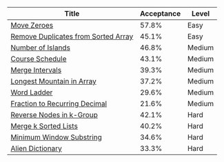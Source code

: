 | Title                                                                                                    | Acceptance   | Level   |
|----------------------------------------------------------------------------------------------------------|--------------|---------|
| [Move Zeroes](https://leetcode.com/problems/move-zeroes)                                                 | 57.8%        | Easy    |
| [Remove Duplicates from Sorted Array](https://leetcode.com/problems/remove-duplicates-from-sorted-array) | 45.1%        | Easy    |
| [Number of Islands](https://leetcode.com/problems/number-of-islands)                                     | 46.8%        | Medium  |
| [Course Schedule](https://leetcode.com/problems/course-schedule)                                         | 43.1%        | Medium  |
| [Merge Intervals](https://leetcode.com/problems/merge-intervals)                                         | 39.3%        | Medium  |
| [Longest Mountain in Array](https://leetcode.com/problems/longest-mountain-in-array)                     | 37.2%        | Medium  |
| [Word Ladder](https://leetcode.com/problems/word-ladder)                                                 | 29.6%        | Medium  |
| [Fraction to Recurring Decimal](https://leetcode.com/problems/fraction-to-recurring-decimal)             | 21.6%        | Medium  |
| [Reverse Nodes in k-Group](https://leetcode.com/problems/reverse-nodes-in-k-group)                       | 42.1%        | Hard    |
| [Merge k Sorted Lists](https://leetcode.com/problems/merge-k-sorted-lists)                               | 40.2%        | Hard    |
| [Minimum Window Substring](https://leetcode.com/problems/minimum-window-substring)                       | 34.6%        | Hard    |
| [Alien Dictionary](https://leetcode.com/problems/alien-dictionary)                                       | 33.3%        | Hard    |